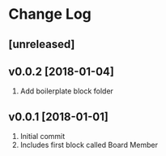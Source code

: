 # Change Log

## [unreleased]

## v0.0.2 [2018-01-04]
1. Add boilerplate block folder

## v0.0.1 [2018-01-01]
1. Initial commit
2. Includes first block called Board Member
